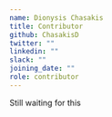 ```yaml
---
name: Dionysis Chasakis
title: Contributor
github: ChasakisD
twitter: ""
linkedin: ""
slack: ""
joining_date: ""
role: contributor
---
```


Still waiting for this
